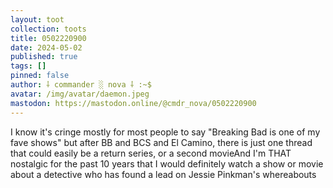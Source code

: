 ```yaml
---
layout: toot
collection: toots
title: 0502220900
date: 2024-05-02
published: true
tags: []
pinned: false
author: ⸸ commander ░ nova ⸸ :~$
avatar: /img/avatar/daemon.jpeg
mastodon: https://mastodon.online/@cmdr_nova/0502220900
---
```


I know it's cringe mostly for most people to say "Breaking Bad is one of my fave shows" but after BB and BCS and El Camino, there is just one thread that could easily be a return series, or a second movieAnd I'm THAT nostalgic for the past 10 years that I would definitely watch a show or movie about a detective who has found a lead on Jessie Pinkman's whereabouts
